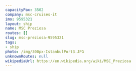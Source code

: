 ```yaml
---
capacityPax: 3502
company: msc-cruises-it
imo: 9595321
layout: ship
name: MSC Preziosa
routes: []
slug: msc-preziosa-9595321
tags:
- ship
photo: /img/300px-IstanbulPort3.JPG
unknownRoutes: null
wikipediaUrl: https://en.wikipedia.org/wiki/MSC_Preziosa
---
```

